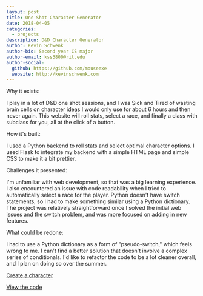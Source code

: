 ```yaml
---
layout: post
title: One Shot Character Generator
date: 2018-04-05
categories:
  - projects
description: D&D Character Generator
author: Kevin Schwenk
author-bio: Second year CS major
author-email: kss3800@rit.edu
author-social:
  github: https://github.com/mouseexe
  website: http://kevinschwenk.com
---
```

Why it exists:

I play in a lot of D&D one shot sessions, and I was Sick and Tired of wasting brain cells on character ideas I would only use for about 6 hours and then never again. This website will roll stats, select a race, and finally a class with subclass for you, all at the click of a button.

How it's built:

I used a Python backend to roll stats and select optimal character options. I used Flask to integrate my backend with a simple HTML page and simple CSS to make it a bit prettier.

Challenges it presented:

I'm unfamiliar with web development, so that was a big learning experience. I also encountered an issue with code readability when I tried to automatically select a race for the player. Python doesn't have switch statements, so I had to make something similar using a Python dictionary. The project was relatively straightforward once I solved the initial web issues and the switch problem, and was more focused on adding in new features.

What could be redone:

I had to use a Python dictionary as a form of "pseudo-switch," which feels wrong to me. I can't find a better solution that doesn't involve a complex series of conditionals. I'd like to refactor the code to be a lot cleaner overall, and I plan on doing so over the summer.

[Create a character](http://charactergen.win)

[View the code](https://github.com/mouseexe/OneShotCharacterGenerator)

